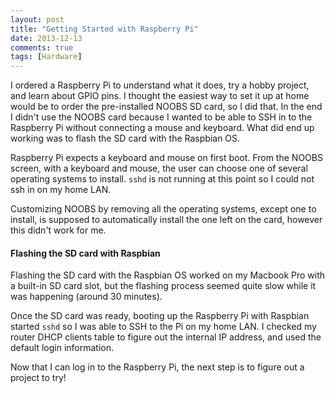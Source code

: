 ```yaml
---
layout: post
title: "Getting Started with Raspberry Pi"
date: 2013-12-13
comments: true
tags: [Hardware]
---
```


I ordered a Raspberry Pi to understand what it does, try a hobby project, and learn about GPIO pins. I thought the easiest way to set it up at home would be to order the pre-installed NOOBS SD card, so I did that. In the end I didn't use the NOOBS card because I wanted to be able to SSH in to the Raspberry Pi without connecting a mouse and keyboard. What did end up working was to flash the SD card with the Raspbian OS.

Raspberry Pi expects a keyboard and mouse on first boot. From the NOOBS screen, with a keyboard and mouse, the user can choose one of several operating systems to install. `sshd` is not running at this point so I could not ssh in on my home LAN.

Customizing NOOBS by removing all the operating systems, except one to install, is supposed to automatically install the one left on the card, however this didn't work for me.

#### Flashing the SD card with Raspbian

Flashing the SD card with the Raspbian OS worked on my Macbook Pro with a built-in SD card slot, but the flashing process seemed quite slow while it was happening (around 30 minutes).

Once the SD card was ready, booting up the Raspberry Pi with Raspbian started `sshd` so I was able to SSH to the Pi on my home LAN. I checked my router DHCP clients table to figure out the internal IP address, and used the default login information. 

Now that I can log in to the Raspberry Pi, the next step is to figure out a project to try!
